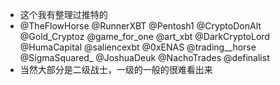 - 这个我有整理过推特的
- @TheFlowHorse @RunnerXBT @Pentosh1  @CryptoDonAlt @Gold_Cryptoz  @game_for_one  @art_xbt @DarkCryptoLord  @HumaCapital @saliencexbt @0xENAS @trading__horse @SigmaSquared_ @JoshuaDeuk @NachoTrades @definalist
- 当然大部分是二级战士，一级的一般的很难看出来